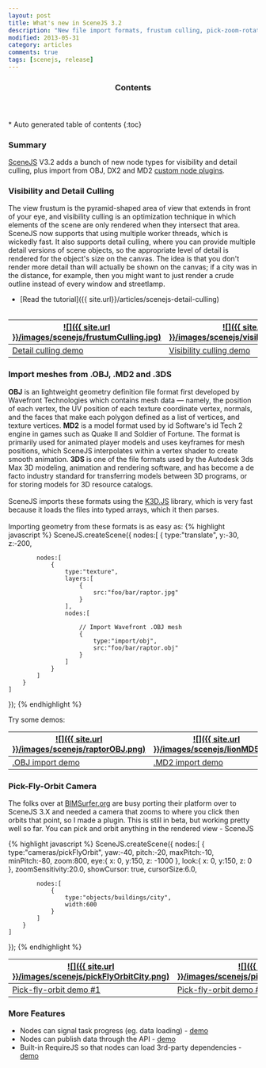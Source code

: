 ```yaml
---
layout: post
title: What's new in SceneJS 3.2
description: "New file import formats, frustum culling, pick-zoom-rotate camera, more functionality for custom nodes and more "
modified: 2013-05-31
category: articles
comments: true
tags: [scenejs, release]
---
```


<section id="table-of-contents" class="toc">
  <header>
    <h3>Contents</h3>
  </header>
<div id="drawer" markdown="1">
*  Auto generated table of contents
{:toc}
</div>
</section><!-- /#table-of-contents -->

### Summary

[SceneJS](http://scenejs.org) V3.2 adds a bunch of new node types for visibility and detail culling, plus import from OBJ, DX2 and MD2
[custom node plugins](https://github.com/xeolabs/scenejs#custom-node-types).

### Visibility and Detail Culling

The view frustum is the pyramid-shaped area of view that extends in front of your eye, and visibility culling is an
 optimization technique in which elements of the scene are only rendered when they intersect that area. SceneJS now
 supports that using multiple worker threads, which is wickedly fast. It also supports detail
 culling, where you can provide multiple detail versions of scene objects, so the appropriate level of detail is
 rendered for the object's size on the canvas. The idea is that you don't render more detail than will actually be shown
 on the canvas; if a city was in the distance, for example, then you might want to just render a crude outline instead of
 every window and streetlamp.

 * [Read the tutorial]({{ site.url}}/articles/scenejs-detail-culling)
<br><br>

[![]({{ site.url }}/images/scenejs/frustumCulling.jpg)](http://scenejs.org/examples.html?page=frustumDetailCulling) | [![]({{ site.url }}/images/scenejs/visibilityCulling.png)](http://scenejs.org/examples.html?page=frustumVisibilityCulling)
----|----
[Detail culling demo](http://scenejs.org/examples.html?page=frustumDetailCulling) | [Visibility culling demo](http://scenejs.org/examples.html?page=frustumVisibilityCulling)


### Import meshes from .OBJ, .MD2 and .3DS

**OBJ** is an lightweight geometry definition file format first developed by Wavefront Technologies which contains mesh
 data — namely, the position of each vertex, the UV position of each texture coordinate vertex, normals, and the faces
 that make each polygon defined as a list of vertices, and texture vertices.
 **MD2** is a model format used by id Software's id Tech 2 engine in games such as Quake II and Soldier of Fortune.
The format is primarily used for animated player models and uses keyframes for mesh positions, which SceneJS interpolates
 within a vertex shader to create smooth animation.
 **3DS** is one of the file formats used by the Autodesk 3ds Max 3D modeling, animation and rendering software, and has
become a de facto industry standard for transferring models between 3D programs, or for storing models for 3D resource catalogs.
<br><br>
SceneJS imports these formats using the [K3D.JS](http://k3d.ivank.net/) library, which is very fast because it loads the
files into typed arrays, which it then parses.
<br><br>
Importing geometry from these formats is as easy as:
{% highlight javascript %}
SceneJS.createScene({
    nodes:[
        {
            type:"translate", y:-30, z:-200,

            nodes:[
                {
                    type:"texture",
                    layers:[
                        {
                            src:"foo/bar/raptor.jpg"
                        }
                    ],
                    nodes:[

                        // Import Wavefront .OBJ mesh
                        {
                            type:"import/obj",
                            src:"foo/bar/raptor.obj"
                        }
                    ]
                }
            ]
        }
    ]
});
{% endhighlight %}

Try some demos:
<br>

[![]({{ site.url }}/images/scenejs/raptorOBJ.png)](http://scenejs.org/examples.html?page=importObj) | [![]({{ site.url }}/images/scenejs/lionMD5.png)](http://scenejs.org/examples.html?page=importMd2) | [![]({{ site.url }}/images/scenejs/lexus3DS.png)](http://scenejs.org/examples.html?page=import3ds)
----|----|----
[.OBJ import demo](http://scenejs.org/examples.html?page=importObj) | [.MD2 import demo](http://scenejs.org/examples.html?page=importMd2) | [.3DS import demo](http://scenejs.org/examples.html?page=import3ds)


### Pick-Fly-Orbit Camera

The folks over at [BIMSurfer.org](http://bimsurfer.org) are busy porting their platform over to SceneJS 3.X and needed a
 camera that zooms to where you click then orbits that point, so I made a plugin. This is still in beta, but working pretty
    well so far. You can pick and orbit anything in the rendered view - SceneJS

{% highlight javascript %}
SceneJS.createScene({
    nodes:[
        {
            type:"cameras/pickFlyOrbit",
            yaw:-40,
            pitch:-20,
            maxPitch:-10,
            minPitch:-80,
            zoom:800,
            eye:{ x: 0, y:150, z: -1000 },
            look:{ x: 0, y:150, z: 0 },
            zoomSensitivity:20.0,
            showCursor: true,
            cursorSize:6.0,

            nodes:[
                {
                    type:"objects/buildings/city",
                    width:600
                }
            ]
        }
    ]
});
{% endhighlight %}


[![]({{ site.url }}/images/scenejs/pickFlyOrbitCity.png)](http://scenejs.org/examples/pages/demos/pickFlyOrbitCity.html) | [![]({{ site.url }}/images/scenejs/pickFlyOrbitTerrain.png)](http://scenejs.org/examples/pages/demos/pickFlyOrbitTerrain.html)
----|----
[Pick-fly-orbit demo #1](http://scenejs.org/examples/pages/demos/pickFlyOrbitCity.html) | [Pick-fly-orbit demo #2](http://scenejs.org/examples/pages/demos/pickFlyOrbitTerrain.html)


### More Features

* Nodes can signal task progress (eg. data loading) - [demo](http://scenejs.org/examples.html?page=customNodeDefWithTasks)
* Nodes can publish data through the API - [demo](http://scenejs.org/examples.html?page=customNodeDefWithPublications)
* Built-in RequireJS so that nodes can load 3rd-party dependencies - [demo](http://scenejs.org/examples.html?page=customNodeDefWithRequire)

